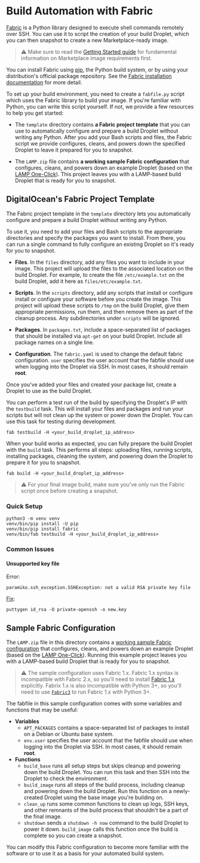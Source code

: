 # Build Automation with Fabric

[Fabric](http://www.fabfile.org/index.html) is a Python library designed to execute shell commands remotely over SSH. You can use it to script the creation of your build Droplet, which you can then snapshot to create a new Marketplace-ready image.

> :warning: Make sure to read the [Getting Started guide](../getting-started.md) for fundamental information on Marketplace image requirements first.

You can install Fabric using [pip](https://pip.pypa.io/en/stable/), the Python build system, or by using your distribution's official package repository. See the [Fabric installation documentation](http://www.fabfile.org/installing.html) for more detail.

To set up your build environment, you need to create a `fabfile.py` script which uses the Fabric library to build your image. If you're familiar with Python, you can write this script yourself. If not, we provide a few resources to help you get started:

* The `template` directory contains **a Fabric project template** that you can use to automatically configure and prepare a build Droplet without writing any Python. After you add your Bash scripts and files, the Fabric script we provide configures, cleans, and powers down the specified Droplet to leave it prepared for you to snapshot.

* The `LAMP.zip` file contains **a working sample Fabric configuration** that configures, cleans, and powers down an example Droplet (based on the [LAMP One-Click](https://marketplace.digitalocean.com/apps/lamp)). This project leaves you with a LAMP-based build Droplet that is ready for you to snapshot.

## DigitalOcean's Fabric Project Template

The Fabric project template in the `template` directory lets you automatically configure and prepare a build Droplet without writing any Python.

To use it, you need to add your files and Bash scripts to the appropriate directories and specify the packages you want to install. From there, you can run a single command to fully configure an existing Droplet so it's ready for you to snapshot.

* **Files**. In the `files` directory, add any files you want to include in your image. This project will upload the files to the associated location on the build Droplet. For example, to create the file `/etc/example.txt` on the build Droplet, add it here as `files/etc/example.txt`.

* **Scripts**. In the `scripts` directory, add any scripts that install or configure install or configure your software before you create the image. This project will upload these scripts to `/tmp` on the build Droplet, give them appropriate permissions, run them, and then remove them as part of the cleanup process. Any subdirectories under `scripts` will be ignored.

* **Packages**. In `packages.txt`, include a space-separated list of packages that should be installed via `apt-get` on your build Droplet. Include all package names on a single line.

* **Configuration**. The `fabric.yaml` is used to change the default fabric configuration. `user` specifies the user account that the fabfile should use when logging into the Droplet via SSH. In most cases, it should remain **root**.

Once you've added your files and created your package list, create a Droplet to use as the build Droplet.

You can perform a test run of the build by specifying the Droplet's IP with the `testbuild` task. This will install your files and packages and run your scripts but will not clean up the system or power down the Droplet. You can use this task for testing during development.

    fab testbuild -H <your_build_droplet_ip_address>

When your build works as expected, you can fully prepare the build Droplet with the `build` task. This performs all steps: uploading files, running scripts, installing packages, cleaning the system, and powering down the Droplet to prepare it for you to snapshot.

    fab build -H <your_build_droplet_ip_address>

> :warning: For your final image build, make sure you've only run the Fabric script once before creating a snapshot.

### Quick Setup

    python3 -m venv venv
    venv/bin/pip install -U pip
    venv/bin/pip install fabric
    venv/bin/fab testbuild -H <your_build_droplet_ip_address>

### Common Issues

#### Unsupported key file

Error:

    paramiko.ssh_exception.SSHException: not a valid RSA private key file

[Fix](https://freelancing.studio/paramiko-and-rsa-key/):

    puttygen id_rsa -O private-openssh -o new.key

## Sample Fabric Configuration

The `LAMP.zip` file in this directory contains a [working sample Fabric configuration](LAMP.zip) that configures, cleans, and powers down an example Droplet (based on the [LAMP One-Click](https://marketplace.digitalocean.com/apps/lamp)). Running this example project leaves you with a LAMP-based build Droplet that is ready for you to snapshot.

>  :warning: The sample configuration uses Fabric 1.x. Fabric 1.x syntax is incompatible with Fabric 2.x, so you'll need to install [Fabric 1.x](http://www.fabfile.org/installing-1.x.html) explicitly. Fabrix 1.x is also incompatible with Python 3+, so you'll need to use [`Fabric3`](https://pypi.org/project/Fabric3/) to run Fabric 1.x with Python 3+.

The fabfile in this sample configuration comes with some variables and functions that may be useful:

* **Variables**
  * `APT_PACKAGES` contains a space-separated list of packages to install on a Debian or Ubuntu base system.
  * `env.user` specifies the user account that the fabfile should use when logging into the Droplet via SSH. In most cases, it should remain **root**.
* **Functions**
  * `build_base` runs all setup steps but skips cleanup and powering down the build Droplet. You can run this task and then SSH into the Droplet to check the environment.
  * `build_image` runs all steps of the build process, including cleanup and powering down the build Droplet. Run this function on a newly-created Droplet using the base image you're building on.
  * `clean_up` runs some common functions to clean up logs, SSH keys, and other remnants of the build process that shouldn't be a part of the final image.
  * `shutdown` sends a `shutdown -h now` command to the build Droplet to power it down. `build_image` calls this function once the build is complete so you can create a snapshot.

You can modify this Fabric configuration to become more familiar with the software or to use it as a basis for your automated build system.
